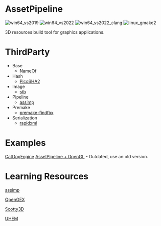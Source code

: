 # AssetPipeline

![win64_vs2019](https://github.com/CatDogEngine/AssetPipeline/actions/workflows/win64_vs2019.yml/badge.svg?branch=main)
![win64_vs2022](https://github.com/CatDogEngine/AssetPipeline/actions/workflows/win64_vs2022.yml/badge.svg?branch=main)
![win64_vs2022_clang](https://github.com/CatDogEngine/AssetPipeline/actions/workflows/win64_vs2022_clang.yml/badge.svg?branch=main)
![linux_gmake2](https://github.com/CatDogEngine/AssetPipeline/actions/workflows/linux_gmake2.yml/badge.svg?branch=main)

3D resources build tool for graphics applications.

# ThirdParty

* Base
  * [NameOf](https://github.com/Neargye/nameof)
* Hash
  * [PicoSHA2](https://github.com/okdshin/PicoSHA2)
* Image
  * [stb](https://github.com/nothings/stb)
* Pipeline
  * [assimp](https://github.com/assimp/assimp)
* Premake
  * [premake-findfbx](https://github.com/T-rvw/premake-findfbx)
* Serialization
  * [rapidxml](https://github.com/discord/rapidxml)

# Examples

[CatDogEngine](https://github.com/CatDogEngine/CatDogEngine)
[AssetPipeline + OpenGL](https://github.com/Hinageshi01/CDSDK_Example) - Outdated, use an old version.

# Learning Resources

[assimp](https://github.com/assimp/assimp)

[OpenGEX](https://opengex.org/)

[Scotty3D](https://github.com/CMU-Graphics/Scotty3D)

[UHEM](https://github.com/Ubpa/UHEMesh)

